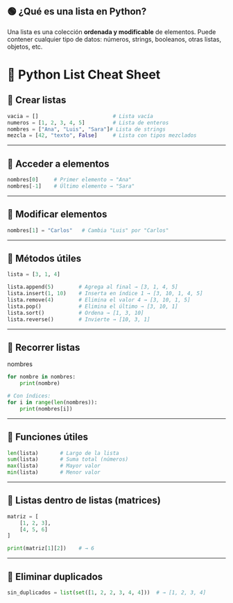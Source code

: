 ## 🟢 ¿Qué es una lista en Python?

Una lista es una colección **ordenada y modificable** de elementos. Puede contener cualquier tipo de datos: números, strings, booleanos, otras listas, objetos, etc.

# 📝 Python List Cheat Sheet

## 🔹 Crear listas

```python
vacia = []                        # Lista vacía
numeros = [1, 2, 3, 4, 5]         # Lista de enteros
nombres = ["Ana", "Luis", "Sara"]# Lista de strings
mezcla = [42, "texto", False]     # Lista con tipos mezclados
```

---

## 🔹 Acceder a elementos

```python
nombres[0]     # Primer elemento → "Ana"
nombres[-1]    # Último elemento → "Sara"
```

---

## 🔹 Modificar elementos

```python
nombres[1] = "Carlos"   # Cambia "Luis" por "Carlos"
```

---

## 🔹 Métodos útiles

```python
lista = [3, 1, 4]

lista.append(5)        # Agrega al final → [3, 1, 4, 5]
lista.insert(1, 10)    # Inserta en índice 1 → [3, 10, 1, 4, 5]
lista.remove(4)        # Elimina el valor 4 → [3, 10, 1, 5]
lista.pop()            # Elimina el último → [3, 10, 1]
lista.sort()           # Ordena → [1, 3, 10]
lista.reverse()        # Invierte → [10, 3, 1]
```

---

## 🔹 Recorrer listas
nombres
```python
for nombre in nombres:
    print(nombre)

# Con índices:
for i in range(len(nombres)):
    print(nombres[i])
```

---

## 🔹 Funciones útiles

```python
len(lista)       # Largo de la lista
sum(lista)       # Suma total (números)
max(lista)       # Mayor valor
min(lista)       # Menor valor
```

---

## 🔹 Listas dentro de listas (matrices)

```python
matriz = [
    [1, 2, 3],
    [4, 5, 6]
]

print(matriz[1][2])    # → 6
```

---

## 🔹 Eliminar duplicados

```python
sin_duplicados = list(set([1, 2, 2, 3, 4, 4]))  # → [1, 2, 3, 4]
```